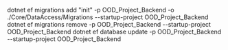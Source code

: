 ﻿dotnet ef migrations add "init" -p OOD_Project_Backend -o ./Core/DataAccess/Migrations --startup-project OOD_Project_Backend
dotnet ef migrations remove -p OOD_Project_Backend  --startup-project OOD_Project_Backend
dotnet ef database update -p OOD_Project_Backend --startup-project OOD_Project_Backend